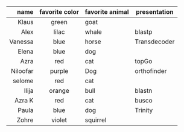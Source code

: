 | name | favorite color | favorite animal| presentation |
|-----:|:--------------:|:---------------|--------------|
| Klaus   | green       | goat           |     |
| Alex    | lilac       | whale          |  blastp  |
| Vanessa |blue         | horse          |  Transdecoder   |
|Elena    | blue        | dog            |     |
|Azra      | red        | cat            |  topGo  |
| Niloofar | purple     | Dog            |   orthofinder  |
| selome   | red        | cat            |     |
| Ilija   | orange      | bull           |  blastn   |
|Azra K    | red        | cat            |  busco   |
| Paula    | blue       | dog            | Trinity    |
|Zohre     |violet      | squirrel       |     |
